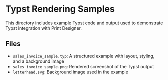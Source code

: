 # Typst Rendering Samples

This directory includes example Typst code and output used to demonstrate
Typst integration with Print Designer.

## Files

- `sales_invoice_sample.typ`: A structured example with layout, styling, and a background image
- `sales_invoice_sample.png`: Rendered screenshot of the Typst output
- `letterhead.svg`: Background image used in the example
